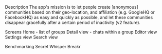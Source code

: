 Description
The app's mission is to let people create [anonymous] communities based on their geo-location, and affiliation (e.g. GoogleHQ or FacebookHQ) as easy and quickly as possible, and let these communities disappear gracefully after a certain period of inactivity (v2 feature).

Screens
Home - list of groups
Detail view - chats within a group
Editor view
Settings view
Search view

Benchmarking
Secret
Whisper
Breakr
